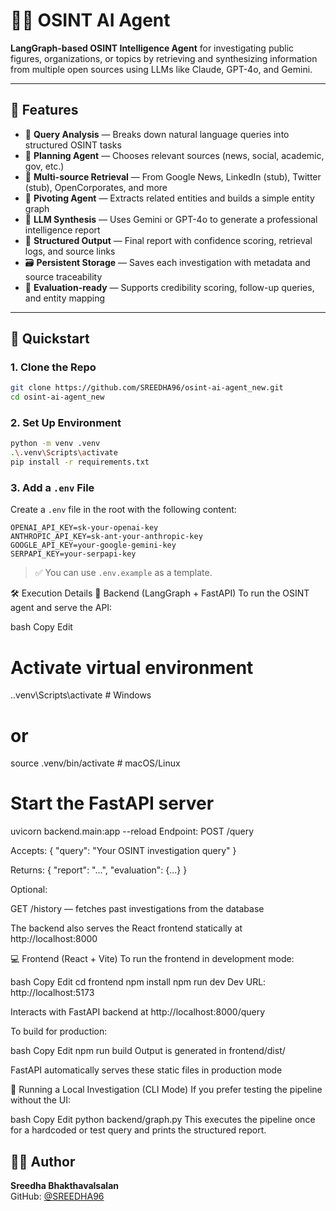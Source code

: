# 🕵️‍♂️ OSINT AI Agent

**LangGraph-based OSINT Intelligence Agent** for investigating public figures, organizations, or topics by retrieving and synthesizing information from multiple open sources using LLMs like Claude, GPT-4o, and Gemini.

---

## 📌 Features

- 🔎 **Query Analysis** — Breaks down natural language queries into structured OSINT tasks  
- 🧭 **Planning Agent** — Chooses relevant sources (news, social, academic, gov, etc.)  
- 📡 **Multi-source Retrieval** — From Google News, LinkedIn (stub), Twitter (stub), OpenCorporates, and more  
- 🔄 **Pivoting Agent** — Extracts related entities and builds a simple entity graph  
- 🧠 **LLM Synthesis** — Uses Gemini or GPT-4o to generate a professional intelligence report  
- 🧾 **Structured Output** — Final report with confidence scoring, retrieval logs, and source links  
- 🗃️ **Persistent Storage** — Saves each investigation with metadata and source traceability  
- 🧪 **Evaluation-ready** — Supports credibility scoring, follow-up queries, and entity mapping  

---

## 🚀 Quickstart

### 1. Clone the Repo

```bash
git clone https://github.com/SREEDHA96/osint-ai-agent_new.git
cd osint-ai-agent_new
```

### 2. Set Up Environment

```bash
python -m venv .venv
.\.venv\Scripts\activate
pip install -r requirements.txt
```

### 3. Add a `.env` File

Create a `.env` file in the root with the following content:

```env
OPENAI_API_KEY=sk-your-openai-key
ANTHROPIC_API_KEY=sk-ant-your-anthropic-key
GOOGLE_API_KEY=your-google-gemini-key
SERPAPI_KEY=your-serpapi-key
```

> ✅ You can use `.env.example` as a template.

🛠️ Execution Details
🧠 Backend (LangGraph + FastAPI)
To run the OSINT agent and serve the API:

bash
Copy
Edit
# Activate virtual environment
.\.venv\Scripts\activate   # Windows
# or
source .venv/bin/activate  # macOS/Linux

# Start the FastAPI server
uvicorn backend.main:app --reload
Endpoint: POST /query

Accepts: { "query": "Your OSINT investigation query" }

Returns: { "report": "...", "evaluation": {...} }

Optional:

GET /history — fetches past investigations from the database

The backend also serves the React frontend statically at http://localhost:8000

💻 Frontend (React + Vite)
To run the frontend in development mode:

bash
Copy
Edit
cd frontend
npm install
npm run dev
Dev URL: http://localhost:5173

Interacts with FastAPI backend at http://localhost:8000/query

To build for production:

bash
Copy
Edit
npm run build
Output is generated in frontend/dist/

FastAPI automatically serves these static files in production mode

🧪 Running a Local Investigation (CLI Mode)
If you prefer testing the pipeline without the UI:

bash
Copy
Edit
python backend/graph.py
This executes the pipeline once for a hardcoded or test query and prints the structured report.

## 👨‍💻 Author

**Sreedha Bhakthavalsalan**  
GitHub: [@SREEDHA96](https://github.com/SREEDHA96)


